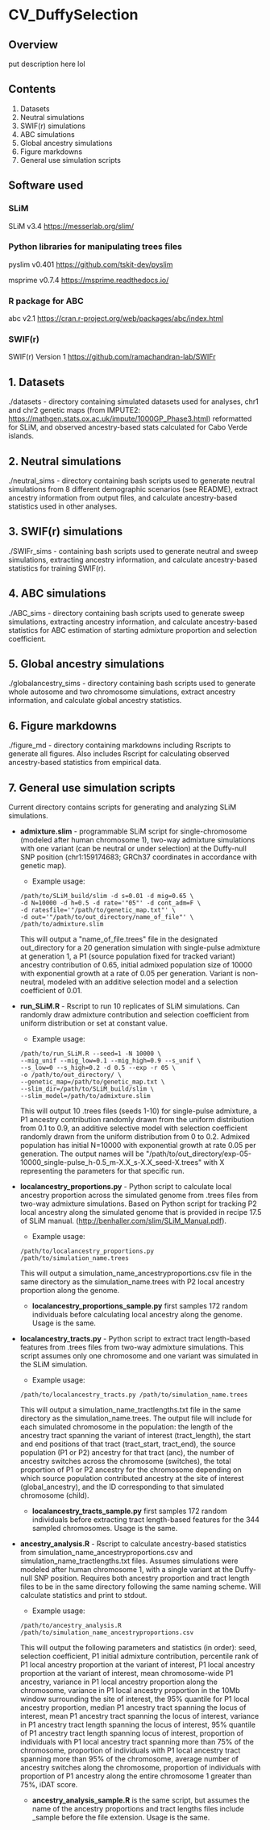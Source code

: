 # CV_DuffySelection

## Overview

put description here lol

## Contents
1. Datasets
2. Neutral simulations
3. SWIF(r) simulations
4. ABC simulations
5. Global ancestry simulations
6. Figure markdowns
7. General use simulation scripts

##  Software used
### SLiM

SLiM v3.4 https://messerlab.org/slim/

### Python libraries for manipulating trees files

pyslim v0.401 https://github.com/tskit-dev/pyslim

msprime v0.7.4 https://msprime.readthedocs.io/

### R package for ABC

abc v2.1 https://cran.r-project.org/web/packages/abc/index.html

### SWIF(r)

SWIF(r) Version 1 https://github.com/ramachandran-lab/SWIFr

## 1. Datasets

./datasets - directory containing simulated datasets used for analyses, chr1 and chr2 genetic maps (from IMPUTE2: https://mathgen.stats.ox.ac.uk/impute/1000GP_Phase3.html) reformatted for SLiM, and observed ancestry-based stats calculated for Cabo Verde islands.

## 2. Neutral simulations

./neutral_sims - directory containing bash scripts used to generate neutral simulations from 8 different demographic scenarios (see README), extract ancestry information from output files, and calculate ancestry-based statistics used in other analyses.

## 3. SWIF(r) simulations

./SWIFr_sims - containing bash scripts used to generate neutral and sweep simulations, extracting ancestry information, and calculate ancestry-based statistics for training SWIF(r).

## 4. ABC simulations

./ABC_sims - directory containing bash scripts used to generate sweep simulations, extracting ancestry information, and calculate ancestry-based statistics for ABC estimation of starting admixture proportion and selection coefficient.

## 5. Global ancestry simulations

./globalancestry_sims - directory containing bash scripts used to generate whole autosome and two chromosome simulations, extract ancestry information, and calculate global ancestry statistics.

## 6. Figure markdowns

./figure_md - directory containing markdowns including Rscripts to generate all figures. Also includes Rscript for calculating observed ancestry-based statistics from empirical data.

## 7. General use simulation scripts

Current directory contains scripts for generating and analyzing SLiM simulations.

* **admixture.slim** - programmable SLiM script for single-chromosome (modeled after human chromosome 1), two-way admixture simulations with one variant (can be neutral or under selection) at the Duffy-null SNP position (chr1:159174683; GRCh37 coordinates in accordance with genetic map).
  * Example usage: 
  ```
  /path/to/SLiM_build/slim -d s=0.01 -d mig=0.65 \
  -d N=10000 -d h=0.5 -d rate='"05"' -d cont_adm=F \
  -d ratesfile='"/path/to/genetic_map.txt"' \
  -d out='"/path/to/out_directory/name_of_file"' \
  /path/to/admixture.slim
  ```
  This will output a "name_of_file.trees" file in the designated out_directory for a 20 generation simulation with single-pulse admixture at generation 1, a P1 (source population fixed for tracked variant) ancestry contribution of 0.65, initial admixed population size of 10000 with exponential growth at a rate of 0.05 per generation. Variant is non-neutral, modeled with an additive selection model and a selection coefficient of 0.01.
  
* **run_SLiM.R** - Rscript to run 10 replicates of SLiM simulations. Can randomly draw admixture contribution and selection coefficient from uniform distribution or set at constant value.
  * Example usage:
  ```
  /path/to/run_SLiM.R --seed=1 -N 10000 \
  --mig_unif --mig_low=0.1 --mig_high=0.9 --s_unif \
  --s_low=0 --s_high=0.2 -d 0.5 --exp -r 05 \
  -o /path/to/out_directory/ \
  --genetic_map=/path/to/genetic_map.txt \
  --slim_dir=/path/to/SLiM_build/slim \
  --slim_model=/path/to/admixture.slim
  ```
  This will output 10 .trees files (seeds 1-10) for single-pulse admixture, a P1 ancestry contribution randomly drawn from the uniform distribution from 0.1 to 0.9, an additive selective model with selection coefficient randomly drawn from the uniform distribution from 0 to 0.2. Admixed population has initial N=10000 with exponential growth at rate 0.05 per generation. The output names will be "/path/to/out_directory/exp-05-10000_single-pulse_h-0.5_m-X.X_s-X.X_seed-X.trees" with X representing the parameters for that specific run.
  
* **localancestry_proportions.py** - Python script to calculate local ancestry proportion across the simulated genome from .trees files from two-way admixture simulations. Based on Python script for tracking P2 local ancestry along the simulated genome that is provided in recipe 17.5 of SLiM manual. (http://benhaller.com/slim/SLiM_Manual.pdf).
  * Example usage:
  ```
  /path/to/localancestry_proportions.py /path/to/simulation_name.trees
  ```
  This will output a simulation_name_ancestryproportions.csv file in the same directory as the simulation_name.trees with P2 local ancestry proportion along the genome.
  
  * **localancestry_proportions_sample.py** first samples 172 random individuals before calculating local ancestry along the genome. Usage is the same.
  
* **localancestry_tracts.py** - Python script to extract tract length-based features from .trees files from two-way admixture simulations. This script assumes only one chromosome and one variant was simulated in the SLiM simulation.
  * Example usage:
  ```
  /path/to/localancestry_tracts.py /path/to/simulation_name.trees
  ```
  This will output a simulation_name_tractlengths.txt file in the same directory as the simulation_name.trees. The output file will include for each simulated chromosome in the population: the length of the ancestry tract spanning the variant of interest (tract_length), the start and end positions of that tract (tract_start, tract_end), the source population (P1 or P2) ancestry for that tract (anc), the number of ancestry switches across the chromosome (switches), the total proportion of P1 or P2 ancestry for the chromosome depending on which source population contributed ancestry at the site of interest (global_ancestry), and the ID corresponding to that simulated chromosome (child).
  
  * **localancestry_tracts_sample.py** first samples 172 random individuals before extracting tract length-based features for the 344 sampled chromosomes. Usage is the same.
  
* **ancestry_analysis.R** - Rscript to calculate ancestry-based statistics from simulation_name_ancestryproportions.csv and simulation_name_tractlengths.txt files. Assumes simulations were modeled after human chromosome 1, with a single variant at the Duffy-null SNP position. Requires both ancestry proportion and tract length files to be in the same directory following the same naming scheme. Will calculate statistics and print to stdout.
  * Example usage:
  ```
  /path/to/ancestry_analysis.R /path/to/simulation_name_ancestryproportions.csv
  ```
  This will output the following parameters and statistics (in order): seed, selection coefficient, P1 initial admixture contribution, percentile rank of P1 local ancestry proportion at the variant of interest, P1 local ancestry proportion at the variant of interest, mean chromosome-wide P1 ancestry, variance in P1 local ancestry proportion along the chromosome, variance in P1 local ancestry proportion in the 10Mb window surrounding the site of interest, the 95% quantile for P1 local ancestry proportion, median P1 ancestry tract spanning the locus of interest, mean P1 ancestry tract spanning the locus of interest, variance in P1 ancestry tract length spanning the locus of interest, 95% quantile of P1 ancestry tract length spanning locus of interest, proportion of individuals with P1 local ancestry tract spanning more than 75% of the chromosome, proportion of individuals with P1 local ancestry tract spanning more than 95% of the chromosome, average number of ancestry switches along the chromosome, proportion of individuals with proportion of P1 ancestry along the entire chromosome 1 greater than 75%, iDAT score.
  
  * **ancestry_analysis_sample.R** is the same script, but assumes the name of the ancestry proportions and tract lengths files include \_sample before the file extension. Usage is the same.
